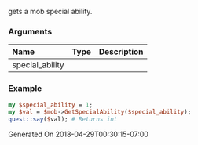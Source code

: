 gets a mob special ability.
### Arguments
**Name**|**Type**|**Description**
:---|:---|:---
special_ability||

### Example

```perl
my $special_ability = 1;
my $val = $mob->GetSpecialAbility($special_ability);
quest::say($val); # Returns int
```


Generated On 2018-04-29T00:30:15-07:00
